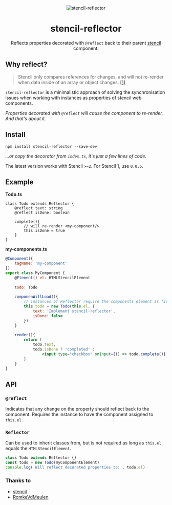 <p align="center">
  <img src="./reflector-logo.png" alt="stencil-reflector" />
</p>
<h1 align="center">
    stencil-reflector
</h1>
<p align="center">
    Reflects properties decorated with <code>@reflect</code> back to their parent <a href="https://stenciljs.com/">stencil</a> component.
</p>

## Why reflect?
> Stencil only compares references for changes, and will not re-render when data inside of an array or object changes. [ [1]](https://stenciljs.com/docs/reactive-data)

`stencil-reflector` is a minimalistic approach of solving the synchronisation issues when working with instances as properties of stencil web components.

*Properties decorated with `@reflect` will cause the component to re-render. And that's about it.*

## Install
    npm install stencil-reflector --save-dev
    
*...or copy the decorator from `index.ts`, it's just a few lines of code.*

The latest version works with Stencil `>=2`. For Stencil 1, use `0.0.6`.

## Example
**Todo.ts**
```tsx
class Todo extends Reflector {
    @reflect text: string
    @reflect isDone: boolean
    
    complete(){
        // will re-render <my-component/>
        this.isDone = true
    }
}
```

**my-components.ts**
```jsx
@Component({
    tagName: 'my-component'
})
export class MyComponent {
    @Element() el: HTMLStencilElement
    
    todo: Todo
    
    componenWillLoad(){
        // instances of Reflector require the components element as first parameter
        this.todo = new Todo(this.el, {
            text: 'Implement stencil-reflector',
            isDone: false
        })
    }
    
    render(){
        return [
            todo.text,
            todo.isDone ? 'completed' :
                <input type="checkbox" onInput={() => todo.complete()} />
        ]
    }
}
```

## API


### `@reflect`
Indicates that any change on the property should reflect back to the component. Requires the instance to have the component assigned to `this.el`.

### `Reflector`
Can be used to inherit classes from, but is not required as long as `this.el` equals the `HTMLStencilElement`.

```ts
class Todo extends Reflector {}
const todo = new Todo(myComponentElement)
console.log('Will reflect decorated properties to:', todo.el)
```



### Thanks to
- [stencil](https://github.com/ionic-team/stencil)
- [RomkeVdMeulen](https://gist.github.com/RomkeVdMeulen/e45ee89ce848e7fda140635a4d29892b)
